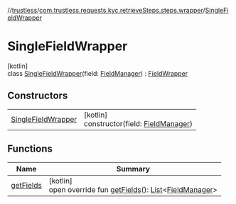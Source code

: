 //[trustless](../../../index.md)/[com.trustless.requests.kyc.retrieveSteps.steps.wrapper](../index.md)/[SingleFieldWrapper](index.md)

# SingleFieldWrapper

[kotlin]\
class [SingleFieldWrapper](index.md)(field: [FieldManager](../-field-manager/index.md)) : [FieldWrapper](../-field-wrapper/index.md)

## Constructors

| | |
|---|---|
| [SingleFieldWrapper](-single-field-wrapper.md) | [kotlin]<br>constructor(field: [FieldManager](../-field-manager/index.md)) |

## Functions

| Name | Summary |
|---|---|
| [getFields](get-fields.md) | [kotlin]<br>open override fun [getFields](get-fields.md)(): [List](https://kotlinlang.org/api/latest/jvm/stdlib/kotlin.collections/-list/index.html)&lt;[FieldManager](../-field-manager/index.md)&gt; |
